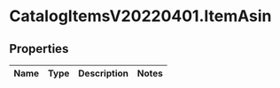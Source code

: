 # CatalogItemsV20220401.ItemAsin

## Properties
Name | Type | Description | Notes
------------ | ------------- | ------------- | -------------


